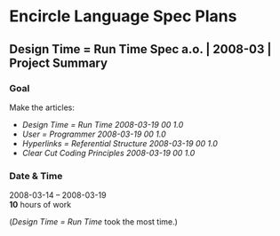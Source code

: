 ﻿Encircle Language Spec Plans
============================

Design Time = Run Time Spec a.o. | 2008-03 | Project Summary
------------------------------------------------------------

### Goal

Make the articles:

- *Design Time = Run Time*  *2008-03-19 00  1.0*
- *User = Programmer*  *2008-03-19 00  1.0*
- *Hyperlinks = Referential Structure  2008-03-19 00  1.0*
- *Clear Cut Coding Principles  2008-03-19 00  1.0*

### Date & Time

2008-03-14 – 2008-03-19  
__10__ hours of work

(*Design Time = Run Time*  took the most time.)